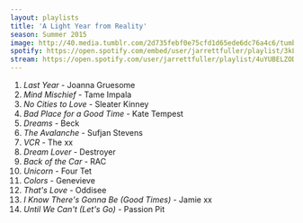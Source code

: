```yaml
---
layout: playlists
title: 'A Light Year from Reality'
season: Summer 2015
image: http://40.media.tumblr.com/2d735febf0e75cfd1d65ede6dc76a4c6/tumblr_nrq0w39sxt1qzxsbgo1_500.jpg
spotify: https://open.spotify.com/embed/user/jarrettfuller/playlist/3kLWSTNaXyElvlOTyNiGEm
stream: https://open.spotify.com/user/jarrettfuller/playlist/4uYUBELZOD4JUQvLaFpjoz
---
```


<ol>
<li><em>Last Year</em> - Joanna Gruesome</li>
<li><em>Mind Mischief</em> - Tame Impala</li>
<li><em>No Cities to Love</em> - Sleater Kinney</li>
<li><em>Bad Place for a Good Time</em> - Kate Tempest</li>
<li><em>Dreams</em> - Beck</li>
<li><em>The Avalanche</em> - Sufjan Stevens</li>
<li><em>VCR</em> - The xx</li>
<li><em>Dream Lover</em> - Destroyer</li>
<li><em>Back of the Car</em> - RAC</li>
<li><em>Unicorn</em> - Four Tet</li>
<li><em>Colors</em> - Genevieve</li>
<li><em>That's Love</em> - Oddisee</li>
<li><em>I Know There's Gonna Be (Good Times)</em> - Jamie xx</li>
<li><em>Until We Can't (Let's Go)</em> - Passion Pit</li>

</ol>
